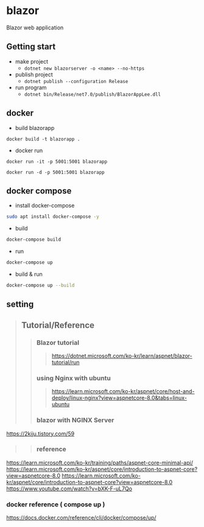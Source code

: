# blazor
Blazor web application

## Getting start 

- make project 
    - `dotnet new blazorserver -o <name> --no-https`
- publish project 
    - `dotnet publish --configuration Release`
- run program
    - `dotnet bin/Release/net7.0/publish/BlazorAppLee.dll`
  
## docker 

- build blazorapp 

```
docker build -t blazorapp .
```

- docker run 

```
docker run -it -p 5001:5001 blazorapp
```

```
docker run -d -p 5001:5001 blazorapp
```

## docker compose

- install docker-compose

```sh
sudo apt install docker-compose -y 
```

- build 

```sh
docker-compose build
```

- run

```sh
docker-compose up
```

- build & run 

```sh
docker-compose up --build
```

## setting 

>## Tutorial/Reference
>>### Blazor tutorial
>>> https://dotnet.microsoft.com/ko-kr/learn/aspnet/blazor-tutorial/run
>>### using Nginx with ubuntu 
>>>https://learn.microsoft.com/ko-kr/aspnet/core/host-and-deploy/linux-nginx?view=aspnetcore-8.0&tabs=linux-ubuntu
>>### blazor with NGINX Server
https://2kiju.tistory.com/59
>>### reference 
https://learn.microsoft.com/ko-kr/training/paths/aspnet-core-minimal-api/
https://learn.microsoft.com/ko-kr/aspnet/core/introduction-to-aspnet-core?view=aspnetcore-8.0
https://learn.microsoft.com/ko-kr/aspnet/core/introduction-to-aspnet-core?view=aspnetcore-8.0
https://www.youtube.com/watch?v=bXK-F-uL7Qo
### docker reference ( compose up )
https://docs.docker.com/reference/cli/docker/compose/up/
